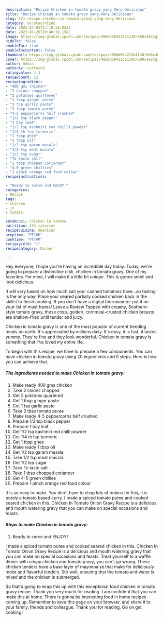 ```yaml
---
description: "Recipe Chicken in tomato gravy yang Very Delicious"
title: "Recipe Chicken in tomato gravy yang Very Delicious"
slug: 871-recipe-chicken-in-tomato-gravy-yang-very-delicious
category: Uncategorized
date: 2022-07-02T17:19:58.823Z
date: 2023-06-26T20:40:38.158Z
image: https://img-global.cpcdn.com/recipes/4950d594213b1148/680x482cq70/chicken-in-tomato-gravy-recipe-main-photo.jpg
hideToc: false
enableToc: true
enableTocContent: false
thumbnail: https://img-global.cpcdn.com/recipes/4950d594213b1148/680x482cq70/chicken-in-tomato-gravy-recipe-main-photo.jpg
cover: https://img-global.cpcdn.com/recipes/4950d594213b1148/680x482cq70/chicken-in-tomato-gravy-recipe-main-photo.jpg
author: Admin
authorAv: notfound
ratingvalue: 4.3
reviewcount: 12
recipeingredient:
- "400 gms chicken"
- "2 onions chopped"
- "2 potatoes quartered"
- "1 tbsp ginger paste"
- "1 tsp garlic paste"
- "3 tbsp tomato puree"
- "4-5 peppercorns half crushed"
- "1/2 tsp black pepper"
- "1 bay leaf"
- "1/2 tsp kashmiri red chilli powder"
- "1/4 th tsp turmeric"
- "1 tbsp ghee"
- "1 tbsp oil"
- "1/2 tsp garam masala"
- "1/2 tsp meat masala"
- "1/2 tsp sugar"
- "To taste salt"
- "1 tbsp chopped coriander"
- "4-5 green chillies"
- "1 pinch orange red food colour"
recipeinstructions:

- "Ready to serve and ENJOY!"
categories:
- Recipe
tags:
- chicken
- in
- tomato

katakunci: chicken in tomato 
nutrition: 253 calories
recipecuisine: American
preptime: "PT26M"
cooktime: "PT34M"
recipeyield: "1"
recipecategory: Dinner

---
```



Hey everyone, I hope you're having an incredible day today. Today, we're going to prepare a distinctive dish, chicken in tomato gravy. One of my favorites. For mine, I will make it a little bit unique. This is gonna smell and look delicious.

It will vary based on how much salt your canned tomatoes have…so tasting is the only way! Place your seared partially cooked chicken back in the skillet to finish cooking. If you don&#39;t have a digital thermometer put it on your list of must haves! Leave a Review Topped with creamy, Southern-style tomato gravy, these crisp, golden, cornmeal-crusted chicken breasts are shallow-fried until tender and juicy.

Chicken in tomato gravy is one of the most popular of current trending meals on earth. It's appreciated by millions daily. It's easy, it is fast, it tastes yummy. They're fine and they look wonderful. Chicken in tomato gravy is something that I've loved my entire life.


To begin with this recipe, we have to prepare a few components. You can have chicken in tomato gravy using 20 ingredients and 0 steps. Here is how you can achieve that.

<!--inarticleads1-->

##### The ingredients needed to make Chicken in tomato gravy:

1. Make ready 400 gms chicken
1. Take 2 onions chopped
1. Get 2 potatoes quartered
1. Get 1 tbsp ginger paste
1. Get 1 tsp garlic paste
1. Take 3 tbsp tomato puree
1. Make ready 4-5 peppercorns half crushed
1. Prepare 1/2 tsp black pepper
1. Prepare 1 bay leaf
1. Get 1/2 tsp kashmiri red chilli powder
1. Get 1/4 th tsp turmeric
1. Get 1 tbsp ghee
1. Make ready 1 tbsp oil
1. Get 1/2 tsp garam masala
1. Take 1/2 tsp meat masala
1. Get 1/2 tsp sugar
1. Take To taste salt
1. Take 1 tbsp chopped coriander
1. Get 4-5 green chillies
1. Prepare 1 pinch orange red food colour


It is so easy to make. You don&#39;t have to chop lots of onions for this, it is purely a tomato based curry. I made a spiced tomato puree and cooked seared chicken in this. Chicken In Tomato Onion Gravy Recipe is a delicious and mouth watering gravy that you can make on special occasions and feasts. 

<!--inarticleads2-->

##### Steps to make Chicken in tomato gravy:


1. Ready to serve and ENJOY!

I made a spiced tomato puree and cooked seared chicken in this. Chicken In Tomato Onion Gravy Recipe is a delicious and mouth watering gravy that you can make on special occasions and feasts. Treat yourself to a waffle dinner with crispy chicken and tomato gravy, you can&#39;t go wrong. These chicken tenders have a base layer of mayonnaise that make for deliciously moist and flavorful tenders. Stir well, ensuring that the tomato and water is mixed and the chicken is submerged. 

So that's going to wrap this up with this exceptional food chicken in tomato gravy recipe. Thank you very much for reading. I am confident that you can make this at home. There is gonna be interesting food in home recipes coming up. Remember to save this page on your browser, and share it to your family, friends and colleague. Thank you for reading. Go on get cooking!
